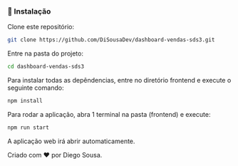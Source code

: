 ### 💾 Instalação

Clone este repositório:

```bash
git clone https://github.com/DiSousaDev/dashboard-vendas-sds3.git
```

Entre na pasta do projeto:

```bash
cd dashboard-vendas-sds3
```

Para instalar todas as depêndencias, entre no diretório frontend e execute o seguinte comando:

```bash
npm install
```

Para rodar a aplicação, abra 1 terminal na pasta (frontend) e execute:

```bash
npm run start
```

A aplicação web irá abrir automaticamente. <br>


Criado com ❤️ por Diego Sousa.
